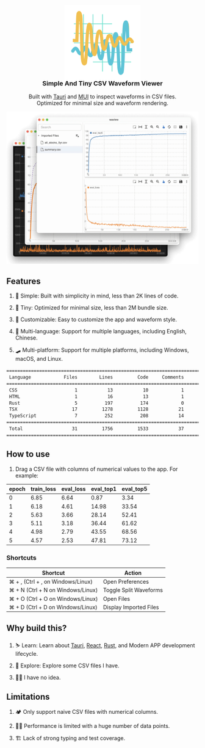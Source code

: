 <!-- @format -->

<div>
  <p align="center">
    <img width="200px" style="margin-top:-10px;margin-bottom:-30px" alt="WaView Logo" src="public/waview.svg">
  </p>
  <h3 align="center">
    Simple And Tiny CSV Waveform Viewer
  </h3>
  <p align="center">
    Built with <a href="https://tauri.app">Tauri</a> and <a href="https://mui.com">MUI</a> to inspect waveforms in CSV files. <br />
    Optimized for minimal size and waveform rendering. 
  </p>
  <img src="docs/static/screen.png" alt="waview-screen" />
</div>

## Features

1. 🦥 Simple: Built with simplicity in mind, less than 2K lines of code.

2. 🐜 Tiny: Optimized for minimal size, less than 2M bundle size.

3. 🥷 Customizable: Easy to customize the app and waveform style.

4. 🗿 Multi-language: Support for multiple languages, including English, Chinese.

5. 🛹 Multi-platform: Support for multiple platforms, including Windows, macOS, and Linux.

```bash
===============================================================================
 Language            Files        Lines         Code     Comments       Blanks
===============================================================================
 CSS                     1           13           10            1            2
 HTML                    1           16           13            1            2
 Rust                    5          197          174            0           23
 TSX                    17         1278         1128           21          129
 TypeScript              7          252          208           14           30
===============================================================================
 Total                  31         1756         1533           37          186
===============================================================================
```

## How to use

1. Drag a CSV file with columns of numerical values to the app. For example:

| epoch | train_loss | eval_loss | eval_top1 | eval_top5 |
| ----- | ---------- | --------- | --------- | --------- |
| 0     | 6.85       | 6.64      | 0.87      | 3.34      |
| 1     | 6.18       | 4.61      | 14.98     | 33.54     |
| 2     | 5.63       | 3.66      | 28.14     | 52.41     |
| 3     | 5.11       | 3.18      | 36.44     | 61.62     |
| 4     | 4.98       | 2.79      | 43.55     | 68.56     |
| 5     | 4.57       | 2.53      | 47.81     | 73.12     |

### Shortcuts

| Shortcut                          | Action                 |
| --------------------------------- | ---------------------- |
| ⌘ + , (Ctrl + , on Windows/Linux) | Open Preferences       |
| ⌘ + N (Ctrl + N on Windows/Linux) | Toggle Split Waveforms |
| ⌘ + O (Ctrl + O on Windows/Linux) | Open Files             |
| ⌘ + D (Ctrl + D on Windows/Linux) | Display Imported Files |

## Why build this?

1. ⛷️ Learn: Learn about [Tauri](https://tauri.app), [React](https://react.dev), [Rust](https://www.rust-lang.org), and Modern APP development lifecycle.

2. 🔭 Explore: Explore some CSV files I have.

3. 🤷‍♂️ I have no idea.

## Limitations

1. 🏕️ Only support naive CSV files with numerical columns.

2. 🧟‍♂️ Performance is limited with a huge number of data points.

3. 🏗️ Lack of strong typing and test coverage.
